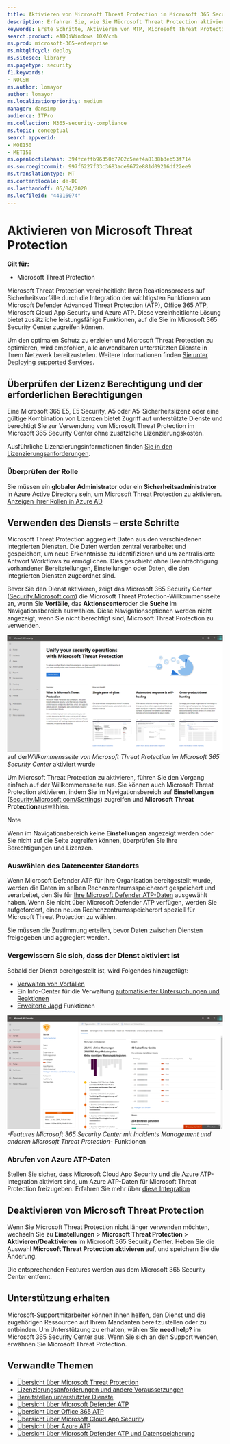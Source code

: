 ```yaml
---
title: Aktivieren von Microsoft Threat Protection im Microsoft 365 Security Center
description: Erfahren Sie, wie Sie Microsoft Threat Protection aktivieren und Ihre Reaktionen auf Sicherheitsvorfälle ergänzen können.
keywords: Erste Schritte, Aktivieren von MTP, Microsoft Threat Protection, M365, Sicherheit, Datenspeicherort, erforderliche Berechtigungen, Lizenz Berechtigung, Seite "Einstellungen"
search.product: eADQiWindows 10XVcnh
ms.prod: microsoft-365-enterprise
ms.mktglfcycl: deploy
ms.sitesec: library
ms.pagetype: security
f1.keywords:
- NOCSH
ms.author: lomayor
author: lomayor
ms.localizationpriority: medium
manager: dansimp
audience: ITPro
ms.collection: M365-security-compliance
ms.topic: conceptual
search.appverid:
- MOE150
- MET150
ms.openlocfilehash: 394fceffb96350b7702c5eef4a8138b3eb53f714
ms.sourcegitcommit: 997f6227f33c3683ade9672e881d09216df22ee9
ms.translationtype: MT
ms.contentlocale: de-DE
ms.lasthandoff: 05/04/2020
ms.locfileid: "44016074"
---
```

# <a name="turn-on-microsoft-threat-protection"></a>Aktivieren von Microsoft Threat Protection

**Gilt für:**
- Microsoft Threat Protection

Microsoft Threat Protection vereinheitlicht Ihren Reaktionsprozess auf Sicherheitsvorfälle durch die Integration der wichtigsten Funktionen von Microsoft Defender Advanced Threat Protection (ATP), Office 365 ATP, Microsoft Cloud App Security und Azure ATP. Diese vereinheitlichte Lösung bietet zusätzliche leistungsfähige Funktionen, auf die Sie im Microsoft 365 Security Center zugreifen können.

Um den optimalen Schutz zu erzielen und Microsoft Threat Protection zu optimieren, wird empfohlen, alle anwendbaren unterstützten Dienste in Ihrem Netzwerk bereitzustellen. Weitere Informationen finden [Sie unter Deploying supported Services](deploy-supported-services.md).

## <a name="check-license-eligibility-and-required-permissions"></a>Überprüfen der Lizenz Berechtigung und der erforderlichen Berechtigungen
Eine Microsoft 365 E5, E5 Security, A5 oder A5-Sicherheitslizenz oder eine gültige Kombination von Lizenzen bietet Zugriff auf unterstützte Dienste und berechtigt Sie zur Verwendung von Microsoft Threat Protection im Microsoft 365 Security Center ohne zusätzliche Lizenzierungskosten.

Ausführliche Lizenzierungsinformationen finden [Sie in den Lizenzierungsanforderungen](prerequisites.md#licensing-requirements).

### <a name="check-your-role"></a>Überprüfen der Rolle
Sie müssen ein **globaler Administrator** oder ein **Sicherheitsadministrator** in Azure Active Directory sein, um Microsoft Threat Protection zu aktivieren. [Anzeigen ihrer Rollen in Azure AD](https://docs.microsoft.com//azure/active-directory/users-groups-roles/directory-manage-roles-portal)

## <a name="start-using-the-service"></a>Verwenden des Diensts – erste Schritte

Microsoft Threat Protection aggregiert Daten aus den verschiedenen integrierten Diensten. Die Daten werden zentral verarbeitet und gespeichert, um neue Erkenntnisse zu identifizieren und um zentralisierte Antwort Workflows zu ermöglichen. Dies geschieht ohne Beeinträchtigung vorhandener Bereitstellungen, Einstellungen oder Daten, die den integrierten Diensten zugeordnet sind.

Bevor Sie den Dienst aktivieren, zeigt das Microsoft 365 Security Center ([Security.Microsoft.com](https://security.microsoft.com)) die Microsoft Threat Protection-Willkommensseite an, wenn Sie **Vorfälle**, das **Aktionscenter**oder die **Suche** im Navigationsbereich auswählen. Diese Navigationsoptionen werden nicht angezeigt, wenn Sie nicht berechtigt sind, Microsoft Threat Protection zu verwenden.

![Abbildung der Willkommensseite von Microsoft Threat Protection, die angezeigt wird, wenn Microsoft Threat Protection nicht](../../media/mtp-welcome.png)
auf der*Willkommensseite von Microsoft Threat Protection im Microsoft 365 Security Center* aktiviert wurde

Um Microsoft Threat Protection zu aktivieren, führen Sie den Vorgang einfach auf der Willkommensseite aus. Sie können auch Microsoft Threat Protection aktivieren, indem Sie im Navigationsbereich auf **Einstellungen** ([Security.Microsoft.com/Settings](https://security.microsoft.com/settings)) zugreifen und **Microsoft Threat Protection**auswählen.

>[!NOTE]
>Wenn im Navigationsbereich keine **Einstellungen** angezeigt werden oder Sie nicht auf die Seite zugreifen können, überprüfen Sie Ihre Berechtigungen und Lizenzen.       

### <a name="select-data-center-location"></a>Auswählen des Datencenter Standorts
Wenn Microsoft Defender ATP für Ihre Organisation bereitgestellt wurde, werden die Daten im selben Rechenzentrumsspeicherort gespeichert und verarbeitet, den Sie für [Ihre Microsoft Defender ATP-Daten](https://docs.microsoft.com/windows/security/threat-protection/microsoft-defender-atp/data-storage-privacy) ausgewählt haben. Wenn Sie nicht über Microsoft Defender ATP verfügen, werden Sie aufgefordert, einen neuen Rechenzentrumsspeicherort speziell für Microsoft Threat Protection zu wählen. 
 
Sie müssen die Zustimmung erteilen, bevor Daten zwischen Diensten freigegeben und aggregiert werden.

### <a name="confirm-that-the-service-is-on"></a>Vergewissern Sie sich, dass der Dienst aktiviert ist
Sobald der Dienst bereitgestellt ist, wird Folgendes hinzugefügt:

- [Verwalten von Vorfällen](incidents-overview.md)
- Ein Info-Center für die Verwaltung [automatisierter Untersuchungen und Reaktionen](mtp-autoir.md)
- [Erweiterte Jagd](advanced-hunting-overview.md) Funktionen

![Bild des Microsoft 365 Security Center-Navigationsbereichs mit Microsoft Threat Protection](../../media/mtp-on.png)
 *-Features Microsoft 365 Security Center mit Incidents Management und anderen Microsoft Threat Protection-* Funktionen

### <a name="getting-azure-atp-data"></a>Abrufen von Azure ATP-Daten
Stellen Sie sicher, dass Microsoft Cloud App Security und die Azure ATP-Integration aktiviert sind, um Azure ATP-Daten für Microsoft Threat Protection freizugeben. Erfahren Sie mehr über [diese Integration](https://docs.microsoft.com/cloud-app-security/aatp-integration)


## <a name="turn-off-microsoft-threat-protection"></a>Deaktivieren von Microsoft Threat Protection
Wenn Sie Microsoft Threat Protection nicht länger verwenden möchten, wechseln Sie zu **Einstellungen** > **Microsoft Threat Protection** > **Aktivieren/Deaktivieren** im Microsoft 365 Security Center. Heben Sie die Auswahl **Microsoft Threat Protection aktivieren** auf, und speichern Sie die Änderung.

Die entsprechenden Features werden aus dem Microsoft 365 Security Center entfernt.

## <a name="get-assistance"></a>Unterstützung erhalten

Microsoft-Supportmitarbeiter können Ihnen helfen, den Dienst und die zugehörigen Ressourcen auf Ihrem Mandanten bereitzustellen oder zu entbinden. Um Unterstützung zu erhalten, wählen Sie **need help?** im Microsoft 365 Security Center aus. Wenn Sie sich an den Support wenden, erwähnen Sie Microsoft Threat Protection.

## <a name="related-topics"></a>Verwandte Themen

- [Übersicht über Microsoft Threat Protection](microsoft-threat-protection.md)
- [Lizenzierungsanforderungen und andere Voraussetzungen](prerequisites.md)
- [Bereitstellen unterstützter Dienste](deploy-supported-services.md)
- [Übersicht über Microsoft Defender ATP](https://docs.microsoft.com/windows/security/threat-protection/microsoft-defender-atp/microsoft-defender-advanced-threat-protection)
- [Übersicht über Office 365 ATP](../office-365-security/office-365-atp.md)
- [Übersicht über Microsoft Cloud App Security](https://docs.microsoft.com/cloud-app-security/what-is-cloud-app-security)
- [Übersicht über Azure ATP](https://docs.microsoft.com/azure-advanced-threat-protection/what-is-atp)
- [Übersicht über Microsoft Defender ATP und Datenspeicherung](https://docs.microsoft.com/windows/security/threat-protection/microsoft-defender-atp/data-storage-privacy)
